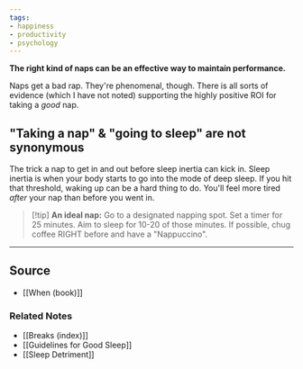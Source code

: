 ```yaml
---
tags:
- happiness
- productivity
- psychology
---
```

**The right kind of naps can be an effective way to maintain performance.**

Naps get a bad rap. They're phenomenal, though. There is all sorts of evidence (which I have not noted) supporting the highly positive ROI for taking a *good* nap. 

## "Taking a nap" & "going to sleep" are not synonymous

The trick a nap to get in and out before sleep inertia can kick in. Sleep inertia is when your body starts to go into the mode of deep sleep. If you hit that threshold, waking up can be a hard thing to do. You'll feel more tired *after* your nap than before you went in.

> [!tip] **An ideal nap:**
Go to a designated napping spot. Set a timer for 25 minutes. Aim to sleep for 10-20 of those minutes. If possible, chug coffee RIGHT before and have a "Nappuccino".

---

## Source
- [[When (book)]]

### Related Notes
- [[Breaks (index)]]
- [[Guidelines for Good Sleep]]
- [[Sleep Detriment]]